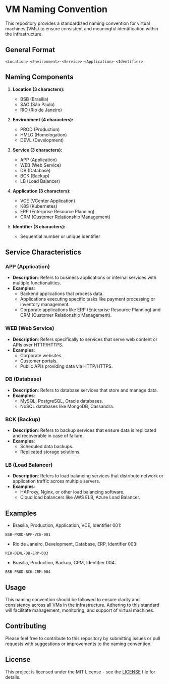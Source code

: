 # VM Naming Convention

This repository provides a standardized naming convention for virtual machines (VMs) to ensure consistent and meaningful identification within the infrastructure.

## General Format
```
<Location>-<Environment>-<Service>-<Application>-<Identifier>
```

## Naming Components

1. **Location (3 characters):**
   - BSB (Brasília)
   - SAO (São Paulo)
   - RIO (Rio de Janeiro)

2. **Environment (4 characters):**
   - PROD (Production)
   - HMLG (Homologation)
   - DEVL (Development)

3. **Service (3 characters):**
   - APP (Application)
   - WEB (Web Service)
   - DB (Database)
   - BCK (Backup)
   - LB (Load Balancer)

4. **Application (3 characters):**
   - VCE (VCenter Application)
   - K8S (Kubernetes)
   - ERP (Enterprise Resource Planning)
   - CRM (Customer Relationship Management)

5. **Identifier (3 characters):**
   - Sequential number or unique identifier

## Service Characteristics

### APP (Application)
- **Description**: Refers to business applications or internal services with multiple functionalities.
- **Examples**:
  - Backend applications that process data.
  - Applications executing specific tasks like payment processing or inventory management.
  - Corporate applications like ERP (Enterprise Resource Planning) and CRM (Customer Relationship Management).

### WEB (Web Service)
- **Description**: Refers specifically to services that serve web content or APIs over HTTP/HTTPS.
- **Examples**:
  - Corporate websites.
  - Customer portals.
  - Public APIs providing data via HTTP/HTTPS.

### DB (Database)
- **Description**: Refers to database services that store and manage data.
- **Examples**:
  - MySQL, PostgreSQL, Oracle databases.
  - NoSQL databases like MongoDB, Cassandra.

### BCK (Backup)
- **Description**: Refers to backup services that ensure data is replicated and recoverable in case of failure.
- **Examples**:
  - Scheduled data backups.
  - Replicated storage solutions.

### LB (Load Balancer)
- **Description**: Refers to load balancing services that distribute network or application traffic across multiple servers.
- **Examples**:
  - HAProxy, Nginx, or other load balancing software.
  - Cloud load balancers like AWS ELB, Azure Load Balancer.

## Examples

- Brasília, Production, Application, VCE, Identifier 001:
```
BSB-PROD-APP-VCE-001
```
- Rio de Janeiro, Development, Database, ERP, Identifier 003:
```
RIO-DEVL-DB-ERP-003
```

- Brasília, Production, Backup, CRM, Identifier 004:
```
BSB-PROD-BCK-CRM-004
```


## Usage

This naming convention should be followed to ensure clarity and consistency across all VMs in the infrastructure. Adhering to this standard will facilitate management, monitoring, and support of virtual machines.

## Contributing

Please feel free to contribute to this repository by submitting issues or pull requests with suggestions or improvements to the naming convention.

## License

This project is licensed under the MIT License - see the [LICENSE](LICENSE) file for details.
